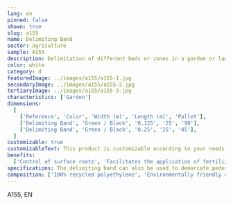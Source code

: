 ```yaml
---
lang: en
pinned: false
shown: true
slug: a155
name: Delimiting Band
sector: agriculture
sample: A155
description: Delimitation of different beds or zones in a garden or lawn. It can also be used in borders.
color: white
category: d
featuredImage: ../images/a155/a155-1.jpg
secondaryImage: ../images/a155/a155-2.jpg
tertiaryImage: ../images/a155/a155-3.jpg
characteristics: ['Garden']
dimensions:
  [
    ['Reference', 'Color', 'Width (m)', 'Length (m)', 'Pallet'],
    ['Delimiting Band', 'Green / Black', '0.125', '25', '90'],
    ['Delimiting Band', 'Green / Black', '0.25', '25', '45'],
  ]
customizable: true
customizableText: This product is customizable according to your needs. Contact us for more information.
benefits:
  ['Control of surface roots', 'Facilitates the application of fertilizers and other products']
specifications: The delimiting band can also be used to demarcate pedestrian paths and cycle paths.
composition: ['100% recycled polyethylene', 'Environmentally friendly and 100% recyclable']
---
```


A155, EN
